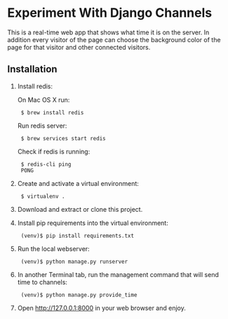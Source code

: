 # Experiment With Django Channels

This is a real-time web app that shows what time it is on the server.
In addition every visitor of the page can choose the background color of the page for that visitor and other connected visitors.

## Installation

1. Install redis:
    
    On Mac OS X run:
    
        $ brew install redis
        
    Run redis server:
    
        $ brew services start redis
        
    Check if redis is running:
    
        $ redis-cli ping
        PONG

2. Create and activate a virtual environment:

        $ virtualenv .

3. Download and extract or clone this project.

4. Install pip requirements into the virtual environment:
        
        (venv)$ pip install requirements.txt

5. Run the local webserver:

        (venv)$ python manage.py runserver

6. In another Terminal tab, run the management command that will send time to channels:

        (venv)$ python manage.py provide_time

7. Open http://127.0.0.1:8000 in your web browser and enjoy.

